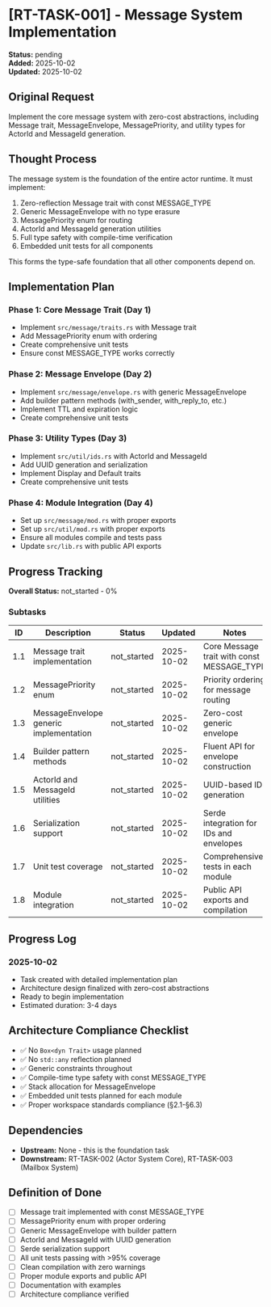 # [RT-TASK-001] - Message System Implementation

**Status:** pending  
**Added:** 2025-10-02  
**Updated:** 2025-10-02

## Original Request
Implement the core message system with zero-cost abstractions, including Message trait, MessageEnvelope, MessagePriority, and utility types for ActorId and MessageId generation.

## Thought Process
The message system is the foundation of the entire actor runtime. It must implement:
1. Zero-reflection Message trait with const MESSAGE_TYPE
2. Generic MessageEnvelope with no type erasure
3. MessagePriority enum for routing
4. ActorId and MessageId generation utilities
5. Full type safety with compile-time verification
6. Embedded unit tests for all components

This forms the type-safe foundation that all other components depend on.

## Implementation Plan
### Phase 1: Core Message Trait (Day 1)
- Implement `src/message/traits.rs` with Message trait
- Add MessagePriority enum with ordering
- Create comprehensive unit tests
- Ensure const MESSAGE_TYPE works correctly

### Phase 2: Message Envelope (Day 2)
- Implement `src/message/envelope.rs` with generic MessageEnvelope<M>
- Add builder pattern methods (with_sender, with_reply_to, etc.)
- Implement TTL and expiration logic
- Create comprehensive unit tests

### Phase 3: Utility Types (Day 3)
- Implement `src/util/ids.rs` with ActorId and MessageId
- Add UUID generation and serialization
- Implement Display and Default traits
- Create comprehensive unit tests

### Phase 4: Module Integration (Day 4)
- Set up `src/message/mod.rs` with proper exports
- Set up `src/util/mod.rs` with proper exports
- Ensure all modules compile and tests pass
- Update `src/lib.rs` with public API exports

## Progress Tracking

**Overall Status:** not_started - 0%

### Subtasks
| ID | Description | Status | Updated | Notes |
|----|-------------|--------|---------|-------|
| 1.1 | Message trait implementation | not_started | 2025-10-02 | Core Message trait with const MESSAGE_TYPE |
| 1.2 | MessagePriority enum | not_started | 2025-10-02 | Priority ordering for message routing |
| 1.3 | MessageEnvelope generic implementation | not_started | 2025-10-02 | Zero-cost generic envelope |
| 1.4 | Builder pattern methods | not_started | 2025-10-02 | Fluent API for envelope construction |
| 1.5 | ActorId and MessageId utilities | not_started | 2025-10-02 | UUID-based ID generation |
| 1.6 | Serialization support | not_started | 2025-10-02 | Serde integration for IDs and envelopes |
| 1.7 | Unit test coverage | not_started | 2025-10-02 | Comprehensive tests in each module |
| 1.8 | Module integration | not_started | 2025-10-02 | Public API exports and compilation |

## Progress Log
### 2025-10-02
- Task created with detailed implementation plan
- Architecture design finalized with zero-cost abstractions
- Ready to begin implementation
- Estimated duration: 3-4 days

## Architecture Compliance Checklist
- ✅ No `Box<dyn Trait>` usage planned
- ✅ No `std::any` reflection planned
- ✅ Generic constraints throughout
- ✅ Compile-time type safety with const MESSAGE_TYPE
- ✅ Stack allocation for MessageEnvelope<M>
- ✅ Embedded unit tests planned for each module
- ✅ Proper workspace standards compliance (§2.1-§6.3)

## Dependencies
- **Upstream:** None - this is the foundation task
- **Downstream:** RT-TASK-002 (Actor System Core), RT-TASK-003 (Mailbox System)

## Definition of Done
- [ ] Message trait implemented with const MESSAGE_TYPE
- [ ] MessagePriority enum with proper ordering
- [ ] Generic MessageEnvelope<M> with builder pattern
- [ ] ActorId and MessageId with UUID generation
- [ ] Serde serialization support
- [ ] All unit tests passing with >95% coverage
- [ ] Clean compilation with zero warnings
- [ ] Proper module exports and public API
- [ ] Documentation with examples
- [ ] Architecture compliance verified